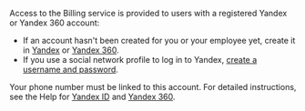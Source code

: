 Access to the Billing service is provided to users with a registered Yandex or Yandex 360 account:

* If an account hasn't been created for you or your employee yet, create it in [Yandex](https://passport.yandex.com/registration) or [Yandex 360](https://yandex.com/support/business/add-users.html).
* If you use a social network profile to log in to Yandex, [create a username and password](https://passport.yandex.com/passport?mode=postregistration&create_login=1).

Your phone number must be linked to this account. For detailed instructions, see the Help for [Yandex ID](https://yandex.com/support/passport/authorization/registration.html) and [Yandex 360](https://yandex.com/support/business/add-users.html).

